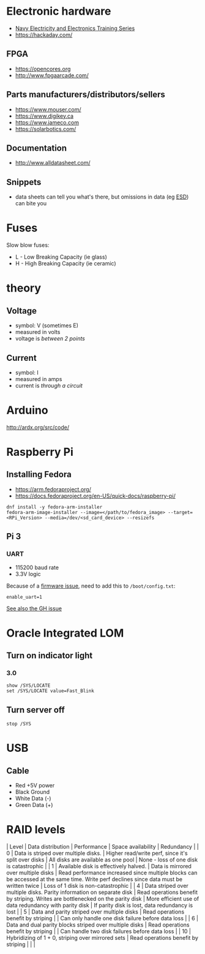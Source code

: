 # Electronic hardware

- [Navy Electricity and Electronics Training Series](https://www.hnsa.org/resources/manuals-documents/2575-2/)
- <https://hackaday.com/>


## FPGA

- <https://opencores.org>
- <http://www.fpgaarcade.com/>


## Parts manufacturers/distributors/sellers

- <https://www.mouser.com/>
- <https://www.digikey.ca>
- <https://www.jameco.com>
- <https://solarbotics.com/>


## Documentation

- <http://www.alldatasheet.com/>


## Snippets

- data sheets can tell you what's there, but omissions in data (eg [ESD](https://warmcat.com/2016/11/21/let's-play-what's-my-esd-rating.html)) can bite you


# Fuses

Slow blow fuses:

- L - Low Breaking Capacity (ie glass)
- H - High Breaking Capacity (ie ceramic)


# theory


## Voltage

- symbol: V (sometimes E)
- measured in volts
- voltage is *between 2 points*


## Current

- symbol: I
- measured in amps
- current is *through a circuit*


# Arduino

<http://ardx.org/src/code/>


# Raspberry Pi


## Installing Fedora

- <https://arm.fedoraproject.org/>
- <https://docs.fedoraproject.org/en-US/quick-docs/raspberry-pi/>

```shell
dnf install -y fedora-arm-installer
fedora-arm-image-installer --image=</path/to/fedora_image> --target=<RPi_Version> --media=/dev/<sd_card_device> --resizefs
```


## Pi 3


### UART

- 115200 baud rate
- 3.3V logic

Because of a [firmware issue](https://www.raspberrypi.org/forums/viewtopic.php?f=28&t=141195), need to add this to `/boot/config.txt`:

```
enable_uart=1
```

[See also the GH issue](https://github.com/raspberrypi/firmware/issues/553#issuecomment-199486644)


# Oracle Integrated LOM


## Turn on indicator light


### 3.0

```
show /SYS/LOCATE
set /SYS/LOCATE value=Fast_Blink
```


## Turn server off

```
stop /SYS
```


# USB


## Cable

- Red +5V power
- Black Ground
- White Data (-)
- Green Data (+)


# RAID levels

| Level | Data distribution                                                     | Performance                                                                      | Space availability                                                                                                                      | Redundancy                                        |
| 0     | Data is striped over multiple disks.                                  | Higher read/write perf, since it's split over disks                              | All disks are available as one pool                                                                                                     | None - loss of one disk is catastrophic           |
| 1     | Available disk is effectively halved.                                 | Data is mirrored over multiple disks                                             | Read performance increased since multiple blocks can be accessed at the same time. Write perf declines since data must be written twice | Loss of 1 disk is non-catastrophic                |
| 4     | Data striped over multiple disks. Parity information on separate disk | Read operations benefit by striping.  Writes are bottlenecked on the parity disk | More efficient use of data redundancy with parity disk                                                                                  | If parity disk is lost, data redundancy is lost   |
| 5     | Data and parity striped over multiple disks                           | Read operations benefit by striping                                              |                                                                                                                                         | Can only handle one disk failure before data loss |
| 6     | Data and dual parity blocks striped over multiple disks               | Read operations benefit by striping                                              |                                                                                                                                         | Can handle two disk failures before data loss     |
| 10    | Hybridizing of 1 + 0, striping over mirrored sets                     | Read operations benefit by striping                                              |                                                                                                                                         |                                                   |
